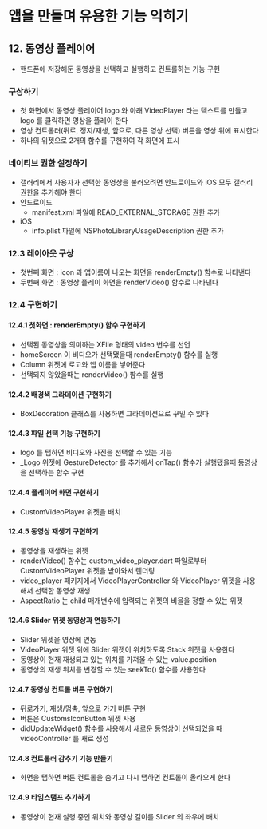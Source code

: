 # 앱을 만들며 유용한 기능 익히기
## 12. 동영상 플레이어
- 핸드폰에 저장해둔 동영상을 선택하고 실행하고 컨트롤하는 기능 구현
### 구상하기
- 첫 화면에서 동영상 플레이어 logo 와 아래 VideoPlayer 라는 텍스트를 만들고 logo 를 클릭하면 영상을 플레이 한다
- 영상 컨트롤러(뒤로, 정지/재생, 앞으로, 다른 영상 선택) 버튼을 영상 위에 표시한다
- 하나의 위젯으로 2개의 함수를 구현하여 각 화면에 표시
### 네이티브 권한 설정하기
- 갤러리에서 사용자가 선택한 동영상을 불러오려면 안드로이드와 iOS 모두 갤러리 권한을 추가해야 한다
- 안드로이드
  - manifest.xml 파일에 READ_EXTERNAL_STORAGE 권한 추가
- iOS
  - info.plist 파일에 NSPhotoLibraryUsageDescription 권한 추가
### 12.3 레이아웃 구상
- 첫번째 화면 : icon 과 앱이름이 나오는 화면을 renderEmpty() 함수로 나타낸다
- 두번째 화면 : 동영상 플레이 화면을 renderVideo() 함수로 나타낸다
### 12.4 구현하기
#### 12.4.1 첫화면 : renderEmpty() 함수 구현하기
- 선택된 동영상을 의미하는 XFile 형태의 video 변수를 선언
- homeScreen 이 비디오가 선택됐을때 renderEmpty() 함수를 실행
- Column 위젯에 로고와 앱 이름을 넣어준다
- 선택되지 않았을때는 renderVideo() 함수를 실행
#### 12.4.2 배경색 그라데이션 구현하기
- BoxDecoration 클래스를 사용하면 그라데이션으로 꾸밀 수 있다
#### 12.4.3 파일 선택 기능 구현하기
- logo 를 탭하면 비디오와 사진을 선택할 수 있는 기능
- _Logo 위젯에 GestureDetector 를 추가해서 onTap() 함수가 실행됐을때 동영상을 선택하는 함수 구현
#### 12.4.4 플레이어 화면 구현하기
- CustomVideoPlayer 위젯을 배치
#### 12.4.5 동영상 재생기 구현하기
- 동영상을 재생하는 위젯
- renderVideo() 함수는 custom_video_player.dart 파일로부터 CustomVideoPlayer 위젯을 받아와서 렌더링
- video_player 패키지에서 VideoPlayerController 와 VideoPlayer 위젯을 사용해서 선택한 동영상 재생
- AspectRatio 는 child 매개변수에 입력되는 위젯의 비율을 정할 수 있는 위젯
#### 12.4.6 Slider 위젯 동영상과 연동하기
- Slider 위젯을 영상에 연동
- VideoPlayer 위젯 위에 Slider 위젯이 위치하도록 Stack 위젯을 사용한다
- 동영상이 현재 재생되고 있는 위치를 가져올 수 있는 value.position
- 동영상의 재생 위치를 변경할 수 있는 seekTo() 함수를 사용한다
#### 12.4.7 동영상 컨트롤 버튼 구현하기
- 뒤로가기, 재생/멈춤, 앞으로 가기 버튼 구현
- 버튼은 CustomsIconButton 위젯 사용
- didUpdateWidget() 함수를 사용해서 새로운 동영상이 선택되었을 때 videoController 를 새로 생성
#### 12.4.8 컨트롤러 감추기 기능 만들기
- 화면을 탭하면 버튼 컨트롤을 숨기고 다시 탭하면 컨트롤이 올라오게 한다 
#### 12.4.9 타임스탬프 추가하기
- 동영상이 현재 실행 중인 위치와 동영상 길이를 Slider 의 좌우에 배치

